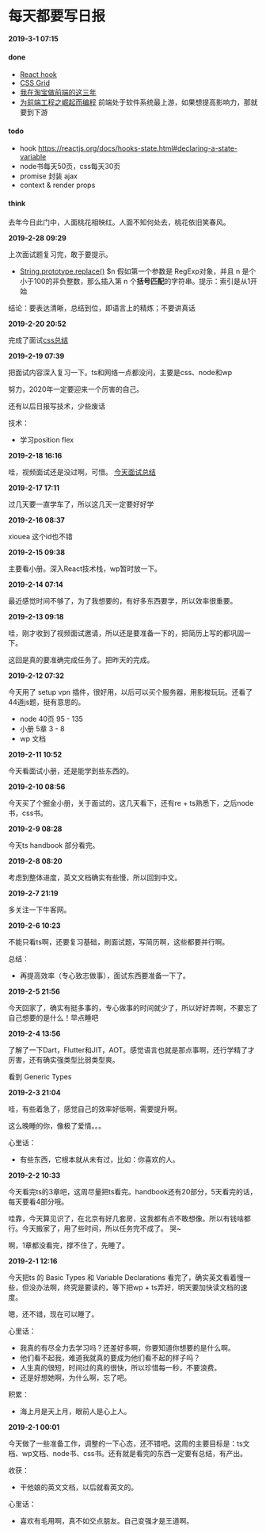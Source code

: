 # 每天都要写日报

**2019-3-1 07:15**

#### done

- [React hook](https://react.docschina.org/docs/hooks-intro.html)
- [CSS Grid](https://www.cnblogs.com/moqiutao/p/8682142.html)
- [我在淘宝做前端的这三年](https://zhuanlan.zhihu.com/p/55272391)
- [为前端工程之崛起而编程](https://juejin.im/post/5c77eecbf265da2d8532f345) 前端处于软件系统最上游，如果想提高影响力，那就要到下游

#### todo

- hook https://reactjs.org/docs/hooks-state.html#declaring-a-state-variable
- node书每天50页，css每天30页
- promise 封装 ajax
- context & render props

#### think

去年今日此门中，人面桃花相映红。人面不知何处去，桃花依旧笑春风。

**2019-2-28 09:29**

上次面试题复习完，敢于要提示。

- [String.prototype.replace()](https://developer.mozilla.org/zh-CN/docs/Web/JavaScript/Reference/Global_Objects/String/replace#%E6%8F%8F%E8%BF%B0) $n 假如第一个参数是 RegExp对象，并且 n 是个小于100的非负整数，那么插入第 n 个**括号匹配**的字符串。提示：索引是从1开始

结论：要表达清晰，总结到位，即语言上的精炼；不要讲真话

**2019-2-20 20:52**

完成了面试[css总结](https://juejin.im/post/5c6b89386fb9a049e12ac56b)

**2019-2-19 07:39**

把面试内容深入复习一下。ts和网络一点都没问，主要是css、node和wp

努力，2020年一定要迎来一个厉害的自己。

还有以后日报写技术，少些废话

技术：

- 学习position flex

**2019-2-18 16:16**

哇，视频面试还是没过啊，可惜。 [今天面试总结](../interview/0218.md)

**2019-2-17 17:11**

过几天要一直学车了，所以这几天一定要好好学

**2019-2-16 08:37**

xiouea 这个id也不错

**2019-2-15 09:38**

主要看小册。深入React技术栈，wp暂时放一下。

**2019-2-14 07:14**

最近感觉时间不够了，为了我想要的，有好多东西要学，所以效率很重要。

**2019-2-13 09:18**

哇，刚才收到了视频面试邀请，所以还是要准备一下的，把简历上写的都巩固一下。

这回是真的要准确完成任务了。把昨天的完成。

**2019-2-12 07:32**

今天用了 setup vpn 插件，很好用，以后可以买个服务器，用影梭玩玩。还看了44道js题，挺有意思的。

- node 40页 95 - 135
- 小册 5章 3 - 8
- wp 文档

**2019-2-11 10:52**

今天看面试小册，还是能学到些东西的。

**2019-2-10 08:56**

今天买了个掘金小册，关于面试的，这几天看下，还有re + ts熟悉下，之后node书，css书。

**2019-2-9 08:28**

今天ts handbook 部分看完。

**2019-2-8 08:20**

考虑到整体进度，英文文档确实有些慢，所以回到中文。

**2019-2-7 21:19**

多关注一下牛客网。

**2019-2-6 10:23**

不能只看ts啊，还要复习基础，刷面试题，写简历啊，这些都要并行啊。

总结：
- 再提高效率（专心致志做事），面试东西要准备一下了。

**2019-2-5 21:56**

今天回家了，确实有挺多事的，专心做事的时间就少了，所以好好弄啊，不要忘了自己想要的是什么！早点睡吧

**2019-2-4 13:56**

了解了一下Dart，Flutter和JIT，AOT。感觉语言也就是那点事啊，还行学精了才厉害，还有确实强类型比弱类型爽。

看到 Generic Types

**2019-2-3 21:04**

哇，有些着急了，感觉自己的效率好低啊，需要提升啊。

这么晚睡的你，像极了爱情。。。

心里话：
- 有些东西，它根本就从未有过，比如：你喜欢的人。


**2019-2-2 10:33**

今天看完ts的3章吧，这周尽量把ts看完。handbook还有20部分，5天看完的话，每天要看4部分哦。

哇靠，今天算见识了，在北京有好几套房，这我都有点不敢想像。所以有钱啥都行。今天搬家了，用了些时间，所以任务完不成了。 哭~

啊，1章都没看完，撑不住了，先睡了。


**2019-2-1 12:16**

今天把ts 的 Basic Types 和 Variable Declarations 看完了，确实英文看着慢一些，但没办法啊，终究是要读的，等下把wp + ts弄好，明天要加快读文档的速度。

嗯，还不错，现在可以睡了。

心里话：
- 我真的有尽全力去学习吗？还差好多啊，你要知道你想要的是什么啊。
- 他们看不起我，难道我就真的要成为他们看不起的样子吗？
- 人生真的很短，时间过的真的很快，所以珍惜每一秒，不要浪费。
- 还是好想她啊，为什么啊，忘了吧。

积累：
- 海上月是天上月，眼前人是心上人。


**2019-2-1 00:01**

今天做了一些准备工作，调整的一下心态，还不错吧。这周的主要目标是：ts文档、wp文档、node书、css书。还有就是看完的东西一定要有总结，有产出。

收获：
- 干他娘的英文文档，以后就看英文的。

心里话：
- 喜欢有毛用啊，真不如交点朋友。自己变强才是王道啊。
